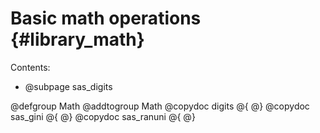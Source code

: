 # Basic math operations {#library_math}

Contents:

- @subpage sas_digits

@defgroup Math
@addtogroup Math
@copydoc digits
@{
@}
@copydoc sas_gini
@{
@}
@copydoc sas_ranuni
@{
@}
